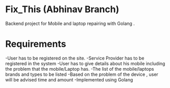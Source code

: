 # Fix_This (Abhinav Branch)

Backend project for Mobile and laptop repairing with Golang .

# Requirements

-User has to be registered on the site.
-Service Provider has to be registered in the system
-User has to give details about his mobile including the problem that the mobile/Laptop has.
-The list of the mobile/laptops brands and types to be listed
-Based on the problem of the device , user will be advised time and amount
-Implemented using Golang
